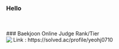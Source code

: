 ### Hello<br/>
<br/>
<br/>
### Baekjoon Online Judge Rank/Tier<br/>
<img align='left' src="http://mazassumnida.wtf/api/v2/generate_badge?boj=yeohj0710">
Link : https://solved.ac/profile/yeohj0710<br/>
<br/>
<br/>
<br/>
  
  
  
